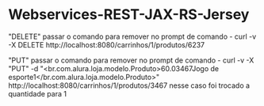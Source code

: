 # Webservices-REST-JAX-RS-Jersey



"DELETE" passar o comando para remover no prompt de comando -  curl -v -X DELETE http://localhost:8080/carrinhos/1/produtos/6237

"PUT" passar o comando para remover no prompt de comando -  curl -v -X "PUT" -d "<br.com.alura.loja.modelo.Produto><preco>60.0</preco><id>3467</id><nome>Jogo de esporte</nome><quantidade>1</quantidade></br.com.alura.loja.modelo.Produto>" http://localhost:8080/carrinhos/1/produtos/3467 nesse caso foi trocado a quantidade para 1
